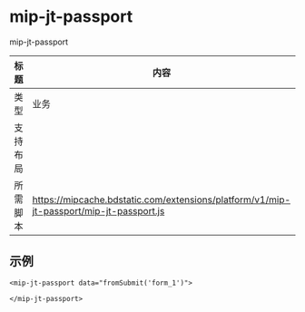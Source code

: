 ﻿# mip-jt-passport

mip-jt-passport

标题|内容
----|----
类型|业务
支持布局|
所需脚本|https://mipcache.bdstatic.com/extensions/platform/v1/mip-jt-passport/mip-jt-passport.js

## 示例

```
<mip-jt-passport data="fromSubmit('form_1')">

</mip-jt-passport>
```

